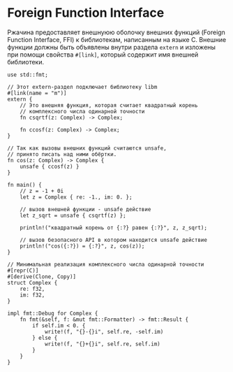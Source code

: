 # Foreign Function Interface

Ржачина предоставляет внешнуюю оболочку внешних функций (Foreign Function 
Interface, FFI) к библиотекам, написанным на языке С. Внешние 
функции должны быть объявлены внутри раздела `extern` 
и изложены при помощи свойства `#[link]`, который 
содержит имя внешней библиотеки.

```rust,ignore
use std::fmt;

// Этот extern-раздел подключает библиотеку libm
#[link(name = "m")]
extern {
    // Это внешняя функция, которая считает квадратный корень
    // комплексного числа одинарной точности
    fn csqrtf(z: Complex) -> Complex;

    fn ccosf(z: Complex) -> Complex;
}

// Так как вызовы внешних функций считаются unsafe,
// принято писать над ними обёртки.
fn cos(z: Complex) -> Complex {
    unsafe { ccosf(z) }
}

fn main() {
    // z = -1 + 0i
    let z = Complex { re: -1., im: 0. };

    // вызов внешней функции - unsafe действие
    let z_sqrt = unsafe { csqrtf(z) };

    println!("квадратный корень от {:?} равен {:?}", z, z_sqrt);

    // вызов безопасного API в котором находится unsafe действие
    println!("cos({:?}) = {:?}", z, cos(z));
}

// Минимальная реализация комплексного числа одинарной точности
#[repr(C)]
#[derive(Clone, Copy)]
struct Complex {
    re: f32,
    im: f32,
}

impl fmt::Debug for Complex {
    fn fmt(&self, f: &mut fmt::Formatter) -> fmt::Result {
        if self.im < 0. {
            write!(f, "{}-{}i", self.re, -self.im)
        } else {
            write!(f, "{}+{}i", self.re, self.im)
        }
    }
}
```
